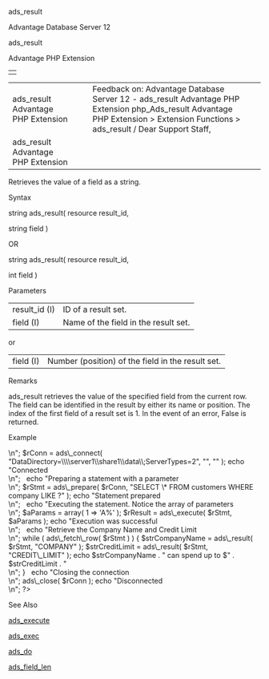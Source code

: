 ads\_result




Advantage Database Server 12  

ads\_result

Advantage PHP Extension

|  |
| --- |
|  |

|  |  |  |  |  |
| --- | --- | --- | --- | --- |
| ads\_result  Advantage PHP Extension |  |  | Feedback on: Advantage Database Server 12 - ads\_result Advantage PHP Extension php\_Ads\_result Advantage PHP Extension > Extension Functions > ads\_result / Dear Support Staff, |  |
| ads\_result  Advantage PHP Extension |  |  |  |  |

Retrieves the value of a field as a string.

Syntax

string ads\_result( resource result\_id,

string field )

OR

string ads\_result( resource result\_id,

int field )

Parameters

|  |  |
| --- | --- |
| result\_id (I) | ID of a result set. |
| field (I) | Name of the field in the result set. |

or

|  |  |
| --- | --- |
| field (I) | Number (position) of the field in the result set. |

Remarks

ads\_result retrieves the value of the specified field from the current row. The field can be identified in the result by either its name or position. The index of the first field of a result set is 1. In the event of an error, False is returned.

Example

<?

echo "Connecting to Server<br>\n";

$rConn = ads\_connect( "DataDirectory=\\\\server1\\share1\\data\\;ServerTypes=2", "", "" );

echo "Connected<br>\n";

 

echo "Preparing a statement with a parameter<br>\n";

$rStmt = ads\_prepare( $rConn, "SELECT \* FROM customers WHERE company LIKE ?" );

echo "Statement prepared<br>\n";

 

echo "Executing the statement. Notice the array of parameters<br>\n";

$aParams = array( 1 => 'A%' );

$rResult = ads\_execute( $rStmt, $aParams );

echo "Execution was successful<br>\n";

 

echo "Retrieve the Company Name and Credit Limit<br>\n";

while ( ads\_fetch\_row( $rStmt ) )

{

$strCompanyName = ads\_result( $rStmt, "COMPANY" );

$strCreditLimit = ads\_result( $rStmt, "CREDIT\_LIMIT" );

echo $strCompanyName . " can spend up to $" . $strCreditLimit . "<br>\n";

}

 

echo "Closing the connection<br>\n";

ads\_close( $rConn );

echo "Disconnected<br>\n";

?>

See Also

[ads\_execute](php_ads_execute.htm)

[ads\_exec](php_ads_exec.htm)

[ads\_do](php_ads_do.htm)

[ads\_field\_len](php_ads_field_len.htm)